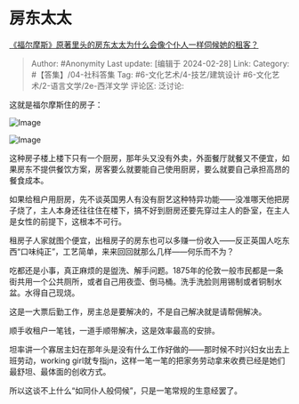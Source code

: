 # 房东太太
[《福尔摩斯》原著里头的房东太太为什么会像个仆人一样伺候她的租客？](https://www.zhihu.com/question/266192012/answer/3411723063)

> Author: #Anonymity
> Last update: [编辑于 2024-02-28]
> Link:
> Category: #【答集】/04-社科答集 
> Tag: #6-文化艺术/4-技艺/建筑设计 #6-文化艺术/2-语言文学/2e-西洋文学 
> 评论区:
> 泛讨论:

这就是福尔摩斯住的房子：

![Image](https://picx.zhimg.com/50/v2-25367a22836f03943751bced45b14b1a_720w.jpg?source=2c26e567)

![Image](https://picx.zhimg.com/50/v2-f64e662ff411df5b7fe37e79573e2e74_720w.jpg?source=2c26e567)

这种房子楼上楼下只有一个厨房，那年头又没有外卖，外面餐厅就餐又不便宜，如果房东不提供餐饮方案，房客要么就要能自己使用厨房，要么就要自己承担高昂的餐食成本。

如果给租户用厨房，先不谈英国男人有没有厨艺这种特异功能——没准哪天他把房子烧了，主人本身还往往住在楼下，搞不好到厨房还要先穿过主人的卧室，在主人是女性的前提下，这根本不可行。

租房子人家就图个便宜，出租房子的房东也可以多赚一份收入——反正英国人吃东西“口味纯正”，工艺简单，来来回回就那么几样——何乐而不为？

吃都还是小事，真正麻烦的是盥洗、解手问题。1875年的伦敦一般市民都是一条街共用一个公共厕所，或者自己用夜壶、倒马桶。洗手洗脸则用锡制或者铜制水盆。水得自己现烧。

这是一大票后勤工作，房主总是要解决的，不是自己解决就是请帮佣解决。

顺手收租户一笔钱，一道手顺带解决，这是效率最高的安排。

坦率讲一个寡居主妇在那年头是没有什么工作好做的——那时候不时兴妇女出去上班劳动，working girl就专指jn，这样一笔一笔的把家务劳动拿来收费已经是她们最舒坦、最体面的创收方式。

所以这谈不上什么“如同仆人般伺候”，只是一笔常规的生意经罢了。